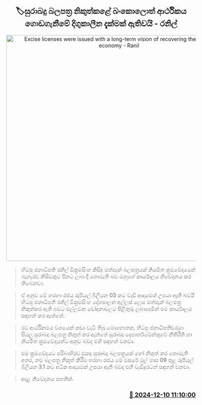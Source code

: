 <p align='center'><b><h2 align='center' title='Excise licenses were issued with a long-term vision of recovering the bankrupt economy - Ranil'>🏷සුරාබදු බලපත්‍ර නිකුත්ක​ළේ බංකොලොත් ආර්ථිකය ගොඩගැනීමේ දිගුකාලීන දැක්මක් ඇතිවයි - රනිල්</h2></b></p>
<p align='center'><img src='https://helakuru.sgp1.cdn.digitaloceanspaces.com/esana/images/lib/ranil-bbc[1].jpg' width='600' alt='Excise licenses were issued with a long-term vision of recovering the bankrupt economy - Ranil'></p>

> හිටපු ජනාධිපති රනිල් වික්‍රමසිංහ කිසිදු මත්පැන් බලපත්‍රයක් නියමිත ක්‍රමවේදයෙන් බැහැරව කිසිවකුට පිනට ලබා දී නොමැති බව ඔහුගේ කාර්යාලය නිවේදනය කර තිබෙනවා.

> ඒ අනුව මේ හරහා රජය රුපියල් බිලියන 03 කට වැඩි ආදායමක් උපයා ඇති බවයි හිටපු ජනාධිපති රනිල් වික්‍රමසිංහ දේශපාලන අල්ලස් ලෙස මත්පැන් බලපත්‍ර නිකුත්කර ඇති බවට එල්ලවන චෝදනාවලට පිළිතුරු ලබාදෙමින් එම කාර්යාලය සඳහන් කර ඇත්තේ.

> රට ආර්ථිකමය වශයෙන් කඩා වැටී තිබූ මොහොතක, හිටපු ජනාධිපතිවරයා සියලු සුරාබදු බලපත්‍ර නිකුත් කර ඇත්තේ සුරාබදු දෙපාර්තමේන්තුවේ නීතිරීති හා නියමිත ක්‍රමවේදයන්ට අනුව බවද එහි සඳහන් වනවා.

> එම ක්‍රමවේදයට පරිබාහිරව එකදු සුරාබදු බලපත්‍රයක් හෝ නිකුත් කර නොමැති අතර, නව බලපත්‍ර නිකුත් කිරීම හරහා රජය මේ වසරේ මුල් මාස 09 තුළ රුපියල් බිලියන 3.1 කට අධික ආදායමක් උපයා ඇති බවද එහි වැඩිදුරටත් සඳහන් වනවා.

> අදාළ නිවේදනය පහතින්.



<h3 align='right'><a href='https://www.helakuru.lk/esana/p/105789/'>📅 2024-12-10 11:10:00</a></h3>
